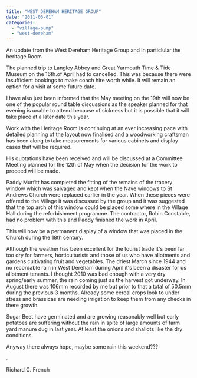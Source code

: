 ```yaml
---
title: "WEST DEREHAM HERITAGE GROUP"
date: "2011-06-01"
categories: 
  - "village-pump"
  - "west-dereham"
---
```


An update from the West Dereham Heritage Group and in particlular the heritage Room

The planned trip to Langley Abbey and Great Yarmouth Time & Tide Museum on the 16th.of April had to cancelled. This was because there were insufficient bookings to make coach hire worth while. It will remain an option for a visit at some future date.

I have also just been informed that the May meeting on the 19th will now be one of the popular round table discussions as the speaker planned for that evening is unable to attend because of sickness but it is possible that it will take place at a later date this year.

Work with the Heritage Room is continuing at an ever increasing pace with detailed planning of the layout now finalised and a woodworking craftsman has been along to take measurements for various cabinets and display cases that will be required.

His quotations have been received and will be discussed at a Committee Meeting planned for the 12th of May when the decision for the work to proceed will be made.

Paddy Murfitt has completed the fitting of the remains of the tracery window which was salvaged and kept when the Nave windows to St Andrews Church were replaced earlier in the year. When these pieces were offered to the Village it was discussed by the group and it was suggested that the top arch of this window could be placed some where in the Village Hall during the refurbishment programme. The contractor, Robin Constable, had no problem with this and Paddy finished the work in April.

This will now be a permanent display of a window that was placed in the Church during the 18th century.

Although the weather has been excellent for the tourist trade it's been far too dry for farmers, horticulturists and those of us who have allotments and gardens cultivating fruit and vegetables. The driest March since 1944 and no recordable rain in West Dereham during April it's been a disaster for us allotment tenants. I thought 2010 was bad enough with a very dry spring/early summer, the rain coming just as the harvest got underway. In August there was 106mm recorded by me but prior to that a total of 50.5mm during the previous 3 months. Already some cereal crops look to under stress and brassicas are needing irrigation to keep them from any checks in there growth.

Sugar Beet have germinated and are growing reasonably well but early potatoes are suffering without the rain in spite of large amounts of farm yard manure dug in last year. At least the onions and shallots like the dry conditions.

Anyway there always hope, maybe some rain this weekend???

.

Richard C. French
